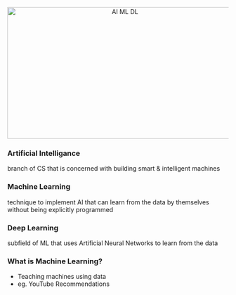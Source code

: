 
<p align="center">
  <img src="https://github.com/aditya423/suspicious_activity_detection/blob/main/temp/AI_ML_DL.png" height="300" width="520" alt="AI ML DL" />
</p>

### Artificial Intelligance
branch of CS that is concerned with building smart & intelligent machines

### Machine Learning
technique to implement AI that can learn from the data by themselves without being explicitly programmed

### Deep Learning
subfield of ML that uses Artificial Neural Networks to learn from the data

### What is Machine Learning? 
* Teaching machines using data 
* eg. YouTube Recommendations
